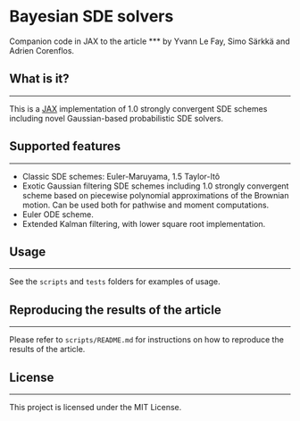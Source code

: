 # Bayesian SDE solvers

Companion code in JAX to the article *** by Yvann Le Fay, Simo Särkkä and Adrien Corenflos.

## What is it?
-----------
This is a [JAX](https://github.com/google/jax) implementation of 1.0 strongly convergent SDE schemes including novel Gaussian-based probabilistic SDE solvers.

## Supported features
-----------
- Classic SDE schemes: Euler-Maruyama, 1.5 Taylor-Itô
- Exotic Gaussian filtering SDE schemes including 1.0 strongly convergent scheme based on piecewise polynomial approximations of the Brownian motion. Can be used both for pathwise and moment computations.
- Euler ODE scheme.
- Extended Kalman filtering, with lower square root implementation.

## Usage
-----------
See the `scripts` and `tests` folders for examples of usage.

## Reproducing the results of the article
-----------
Please refer to `scripts/README.md` for instructions on how to reproduce the results of the article.

## License
-----------
This project is licensed under the MIT License.


